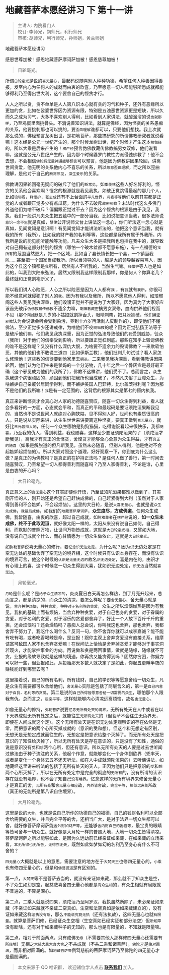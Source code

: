 # 地藏菩萨本愿经讲习 下 第十一讲

> 主讲人: 内院看门人 <br />
> 校订: 李师兄，胡师兄，利行师兄 <br />
> 审核: 胡师兄，利行师兄，孙师姐，黄兰师姐 <br />

地藏菩萨本愿经讲习

感恩世尊加被！感恩地藏菩萨摩诃萨加被！感恩慈尊加被！

> 日轮毫光。

所谓`日轮毫光`是说的`喜无量心`，最起码说随喜别人种种功德，希望任何人种善因得善报，发至内心为任何人的成就而由衷的欣喜，乃至愿意一切人都能够所愿成就都能够得利乃至得出世大利，这个要舍自己的悭贪才行。

人人之所以贪，贪不单单是人人第八识本心就有贪的习气和种子，还外有恶缘所以更加的贪，比如在娑婆世界因为资源有限，特别是五浊恶世资源更是短缺，所以久而久之成为习气，大多不喜欢别人得利，比如看到人家讲法，就酸溜溜的说`也就那样`，乃至鸡蛋里面挑骨头。不消说善知识讲法，就算是佛经，因为悭贪的关系愚痴的关系，他要挑刺那也可以挑的，要`歪曲理解`谁都可以，只要他们想找。我上次就那么说的，佛经预言龙树出世，是初地菩萨，那些搞研究的所谓佛教研究者就说看嘛！这本经是公元一世纪产生的，那个时候龙树出世，那个时候才产生这本`楞伽经`的，所以大乘是后来产生的！`楞严经`预言伪佛教藏传佛教搞男女双修，他们说看嘛，这就是公元八世纪产生的，因为那个时候婆罗门教性力派侵蚀佛教了！他不会去想，不会相信`佛陀有无量神通能够预言`可以预言，他是因为佛教讲因果轮回，讲离世间贪爱，他无明的关系他内心不喜乐的关系，所以`故意歪曲理解`，而之所以歪曲理解，是他对于自己的`断常邪见`，`深生爱乐`的关系。

佛教讲因果轮回毫无疑问的破斥了他们的`断常见`，如`季羡林`这些人好名好利的，悭贪的关系他会喜欢啊？悭贪的根源就是我见我执，如破正觉跳得最起的那几个人，比如`琅琊阁`，`释惟护`，`张志成`还有不上台面的`平凡世界`，`冯宣等等`他们以前其实都是正觉的人或者跟正觉多少有点瓜葛，为什么不去破斥`藏密邪教`？末法时代这么多佛门外道他们为啥不破斥？偏偏跟正觉过不去？因为这个悭贪的根源是由于我见，我执，我们一般讲凡夫众生把五蕴中的一部分当我，比如说把意识当我，很多法师说`意识一念不生`就是真如，`慧律`公开说师父台上讲法这一念心，你们听法这一念心就是真如，见闻觉知是意识啊！有见闻觉知才能讲法听法的，他把这个意识当我，就有我的所有（我所），比如我的财产我的名利等等，这些都是我所有属于外我所。内我所是说的能见能听能触等功能。凡夫众生大多是把我所也包括在我中的，就导致对自己拥有这部分特别的悭贪（哪怕一个破木盆都不愿意布施），有一点福德的`我所有`的范围当然更大，把一个区域，比如当了县长镇长把一个县，一个镇当我`所`……甚至把一个国家当成我所。所以当领导的人，越是大的领导越容易骂人，因为这个县这个镇都是`我`所有，居然有人不听我的，当然生气嘛。`释惟护`等人也是如此的，叫我到大陆来弘法，居然又限制我这样限制我那样，你是何人？你算老几？最终就和正觉割袍断义了。

所以我们讲人心险恶，人心之所以险恶是因为人人都有`我` ，有`我`就有`我所`，你很可能不经意间就侵犯了别人的`我`。因为有我以及我所，所以不愿意他人得利，如琅琊阁这些人我见我执深重，他们毁谤正觉并不是说为了大家好，因为真为了大家好应该首先破斥`伪佛教藏传佛教`不遗余力嘛，`喇嘛教藏密`搞男女双修，血肉供养他们视而不见（那个`阿姐鼓`是几岁的小姑娘就割掉舌头，眼睛刺瞎，把耳膜捅破，他们`藏密邪教`认为会说话会听会受到染污，养到十六岁再活剥人皮制作的），即便他们不懂佛法，至少正觉多少还讲戒律，为啥他们不咬`喇嘛教`的呢？因为正觉弘扬正法等于是破斥他们嘛，他们我见我执深重，因为正觉的弘法导致他们的`我`受到威胁，徒众（我所）对于他们的信奉受到影响，所以要跟正觉杠到底。那些在知乎上毁谤佛教的谁不是这样呢？又没有什么深仇大恨，为啥要不遗余力的毁谤佛教？一来欺软怕恶，其他的他们也不敢说三道四（比如伊斯兰教），他们批判几句试试？看人家怎么修理他！这些教的信徒要到他家里去`朝圣`。二来我见我执深重，看到佛教讲因果轮回，他们认为他们生来是爹妈的一个分泌物，几十年之后一个骨灰盒是最好最正确（这个邪见成为他们的我所了），佛教不这样讲，他们受不了。总而言之，众生执我这个病很顽固的，顽固到他们把我所也当成我了，不然凡夫俗子业障众生，为啥嫉妒自己亲戚邻居同学得利，而不嫉妒美国人巴菲特，比尔盖茨得利呢？因为那不是他们的我所嘛！`我`是有一定范围的，这背后的根源其实是第七的恒内执我。

真正来讲断悭贪才会真心对人家的功德随喜赞叹，随喜一切众生得到利益，看人就会多看好的一方面，心态就会平和，而真正的平和最起码是要证须陀洹果断我见的，当然也不是说世间人就绝对心胸狭隘，见不得别人好，世间也有素质很高的人。只是说从实际来讲，从生生世世来讲要离这种悭贪，要真正做到`喜无量心`，就好比`日光普照大地`，任何一个众生哪怕是狗狗猫猫，吃得饱饭看起来很快乐，我都`随喜`，乃至我的仇人，得到利益，我也随喜，这样至少要证须陀洹果的了（须陀洹才断我见），离我才有真正的舍悭贪，舍悭贪才能够全心全意为众生得益，才有`真正的随喜`（如果是解脱道的但凡断我见，虽然未必随喜，但别人得利，他是绝对不会起嫉妒起烦恼的）。所以大家对照这个道理，好好观察一下，你到底为什么这么做？是真正的为佛教吗？是真正的在护持正法吗？是任何人做了善行，第一时间去随喜赞叹，乃至希望一切人都得善利而随喜吗？乃至人家得善利，不论是谁，心里是由衷的开心吗？

> 大日轮毫光。

真正意义上的`喜无量心`这个其实即便你开悟，乃至证须陀洹果都难以做到了，其实刚开悟的人，刚开始还是希望自己赶快成佛的，自己赶紧得到大利（虽然对于人家得到善利不会嫉妒，不会起烦恼）。这里的大日轮，是说`大喜无量心`，也就是说`众生先成佛`，`我最后成佛`，如我们的`地藏菩萨摩诃萨`，**众生度尽，方成佛道**。任何众生成佛，我皆随喜，由衷的欣喜，超过自己成就，如`阿难尊者`在`楞严经`说的，**如一众生未成佛，终不于此取泥洹**，就好像太阳一样的，太阳从来没有说自己如何，自己得利，而默默的普照万物，让世间万物皆成就，这就是`大日轮毫光相`，又譬如大地，没有说自己成就个什么，而心甘情愿为一切众生做依止，这就是`大日轮毫光`。

如`弥勒菩萨`说喜无量心的修行，要`忆念识无边处定`，为什么呢？因为识无边处定是在空无边处的基础舍弃了空无边的境界相，这个时候只有认识本身存在，而没有认识的境界可言，他这个时候的`认识是无量无边的`故名`识无边处定`，喜是内在的，由识才有心理上的喜，这个时候念一切众生得到大喜，犹如识无边处定，`识无边`当然就`喜无边`。

> 月轮毫光。

`月轮`是什么呢？是`给予众生清凉的`，炎炎夏日白天再怎么样热，到了月亮升起来，总而言之，都是清凉的，而众生的清凉，要怎么样呢？要`舍无量心`，舍无量心就是说，`舍弃种种烦恼`，`种种贪爱`，`种种对于名利等的贪爱`，众生之所以烦恼燥热是因为有我见，我执的基础上而有烦恼，当舍弃种种贪爱，对于自己色身的贪爱，对于眷属的贪爱，对于名利的贪爱，对于淫乐的贪爱都舍弃了，好比一个人放下百斤千斤的重担，还会烦恼吗？还会燥热吗？愚痴人总会说，你叫我这也舍弃，那也舍弃，我都舍弃不努力了，我吃什么喝什么？反问一句，你不舍弃你就可以成李嘉诚？能不能有吃有喝，或者吃香喝辣是命，是业报！跟你主观上舍弃贪爱没有直接关系，维摩诘富可敌国人家不也舍弃贪爱嘛！在世间法上恰恰是舍弃掉贪爱才能够对于事实洞若观火，才能掌控事业的方向。再说做和贪是两回事情，做就是随缘，随缘就不可贪，业报的缘故导致就是这样的境遇，你再贪又能贪得到吗？固然你穷困，你努力可以好一些，但业报如此，从投胎那天多数人就决定了是如此，你起五更睡半夜的赚钱能好到哪里去呢？

这里接着说，自己的所有名利，所有钱财，自己的学识等等愿意舍给一切众生，凡是众生有需要都可以舍给他们，`舍无量心`实际是包括了两层含义的，第一是`自己内舍对于自我，名利等的贪爱`。第二是说的`自己所得皆愿意舍给一切需要的众生`，哪怕那个人跟我有仇。总而言之，`怨亲平等`，这样就能够内心清凉远离烦恼，故名`舍无量心`。

如舍无量心的修持，`弥勒菩萨`说要`忆念无所有处天的境界`，无所有处天在人中或者在以下天界成就无所有处定之后，就能往生`无所有处天`的（但菩萨不会往生无色界天，即便在人间成就这个定）。这个无所有处天是在识无边处定观察识的存在依然是无常，而把意识的两个心所灭掉成就的（意识的受和想），但这个和无想定有区别，无想天是无想定成就而往生的，无想定是把意识给整个灭掉了。而无所有处天是把意识的了知性给灭掉了，所以无所有处天是存在意识的，只是没有了知性，通俗的说是意识没有`受`和`想`两个心所，但还有意识。所以无所有处天的人要是过去世听闻过佛法由于种子流注的关系，他起个作意，就能够变化一个身体到欲界（兜率天，或者是变化一个身体去五不还天听法，如在人中成就须陀洹果的）去听佛讲法，如地藏经这里讲来听法的包括了无所有处天的天人。正因为他们只是把意识的`受`和`想`两个心所灭掉了，所以在无所有处定中是完全的彻底的`无所有`的，没有所谓的认识存在就没有境界，也不会了知自己`没有境界`。忆念这样的无所有境界来修舍无量心才是真正的舍，`无所有处`和`舍无量心相应`故，`内外皆舍`故，`完全平等`，`相似远离能所`故（真正的无能所是第八识自住境界）。

> 大月轮毫光。

这里是说的`大舍`，也就是说自己所作的功德自己的福德，自己的钱财名利可以全部舍给需要的众生，并且完全平等的舍，还相当广大，是对于法界一切众生都可以舍，就好像菩萨摩诃萨能`舍外财如财产等`，还能够`舍内财自己的器官等`，最宝贵的眼睛等皆可舍与一切众生。就好像是大月轮一样的普照大地，大地一切众生皆得清凉。菩萨摩诃萨之所以能够如此，是因为久远劫前已经亲证如来藏，在如来藏的立场来看，`本无所得也无所舍`，`无得亦无失`，既然如此如梦如幻的名利乃至身心有什么不可舍的？

`四无量心`大概就是以上的意思，需要注意的地方在于`大梵天王`也修四无量心的，`小乘`也有修四无量心的，但是和`佛菩提道`是有区别的。

第一点，`大梵天`等不是菩萨去当的，就没有亲证如来藏，那么就不了知众生是空，不了众生如幻是空，起慈悲喜舍四无量心他都是`有众生相`的，有众生相就有局限就不普遍的，不算是深心。

第二点，二乘人就是说四果，须陀洹乃至阿罗汉，我执虽然断除了，未必亲证如来藏（不亲证如来藏就不亲证二空真如，生空和法空真如是依如来藏建立的），没有证如来藏这样`法执没有断`，那么`不能说究竟无执`（还有法执故），这四无量心也就`有限量`。就算是菩萨们修，已经证众生空相（生空真如已经实证和部分法空）但`所知障`没有断除，还有对于如来藏种子的无知的，那么也是有限量的，不知就是限量嘛。

第三点，相对于前面两点，只有成佛`无缘`（不需要其他人那样修四无量心还需要有`所缘境`）无相之`大慈大悲大喜大舍`之不共成就（不共二乘和诸菩萨），`佛陀`才是`绝对圆满`，而非相对圆满的。如`地藏菩萨等`倒驾慈航的菩萨摩诃萨乃至佛陀的四无量心才是最圆满的。

> 本文来源于 QQ 唯识群， 欢迎诸位学人点击 **[联系我们](https://mp.weixin.qq.com/s/lZCfWjmLjgNR165Tx4_bCQ)** 加入。
